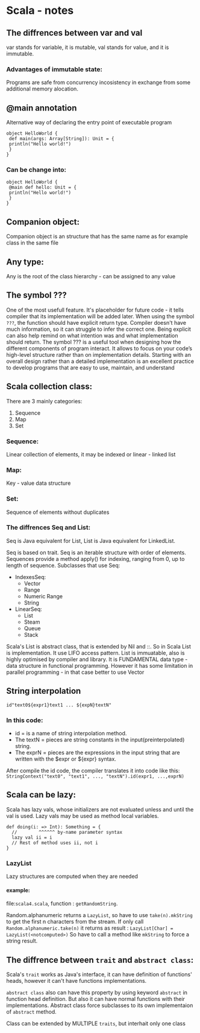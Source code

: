 # Scala - notes

## The diffrences between var and val

var stands for variable, it is mutable, val stands for value, and it is immutable.

### Advantages of immutable state:
Programs are safe from concurrency incosistency in exchange from some additional memory alocation.

## @main annotation
Alternative way of declaring the entry point of executable program
```
object HelloWorld {
 def main(args: Array[String]): Unit = {
 println("Hello world!")
 }
} 

```
### Can be change into:
```
object HelloWorld {
 @main def hello: Unit = {
 println("Hello world!")
 }
}
```

## Companion object:
Companion object is an structure that has the same name as for example class in the same file

## Any type:
Any is the root of the class hierarchy - can be assigned to any value

## The symbol ???
One  of the most usefull feature. It's placeholder for future code - it tells compiler that its implementation will be added later. When using the symbol `???`, the function should have explicit return type. Compiler doesn't have much information, so it can struggle to infer the correct one. Being explicit can also help remind on what intention was and what implementation should return.
The symbol ??? is a useful tool when designing how the different components of program interact. It allows to focus on your code’s high-level structure rather than on implementation details.
Starting with an overall design rather than a detailed implementation is an excellent practice to develop programs that are easy to use, maintain, and understand


## Scala collection class:
There are 3 mainly categories:
1) Sequence
2) Map
3) Set

### Sequence:
Linear collection of elements, it may be indexed or linear - linked list
### Map:
Key - value data structure
### Set:
Sequence of elements without duplicates 

### The diffrences Seq and List:

Seq is Java equivalent for List, List is Java equivalent for LinkedList.

Seq is based on trait. Seq is an iterable structure with order of elements. Sequences provide a method apply() for indexing, ranging from 0, up to length of sequence. Subclasses that use Seq:
* IndexesSeq:
    * Vector
    * Range
    * Numeric Range
    * String
* LinearSeq:
    * List
    * Steam
    * Queue
    * Stack

Scala's List is abstract class, that is extended by Nil and ::. So in Scala List is implementation. It use LIFO access pattern. List is immuatable, also is highly optimised by compiler and library. It is FUNDAMENTAL data type - data structure in functional programming. However it has some limitation in parallel programming - in that case better to use Vector

## String interpolation
`id"text0${expr1}text1 ... ${expN}textN"`
### In this code:
* id = is a name of string interpolation method.
* The textN = pieces are string constants in the input(preinterpolated) string.
* The exprN = pieces are the expressions in the input string that are written
with the $expr or ${expr} syntax.

After compile the id code, the compiler translates it into code like this:
`StringContext("text0", "text1", ..., "textN").id(expr1, ...,exprN)`

## Scala can be lazy:
Scala has lazy vals, whose initializers are not evaluated unless and until the val is used. Lazy vals may be used as method local variables.
```
def doing(i: => Int): Something = {
  //        ^^^^^^ by-name parameter syntax
  lazy val ii = i
  // Rest of method uses ii, not i
}
```
### LazyList
Lazy structures are computed when they are needed

#### example:
file:`scala4.scala`, function : `getRandomString`.

Random.alphanumeric returns a `LazyList`, so have to use
`take(n).mkString` to get the first n characters from the stream. If only call `Random.alphanumeric.take(n)` it returns as result : `LazyList[Char] = LazyList(<notcomputed>)`
So have to call a method like `mkString` to force a string result.

## The diffrence between `trait` and `abstract class`:
Scala's `trait` works as Java's interface, it can have definition of functions' heads, however it can't have functions implementations.

`abstract class` also can have this property by using keyword `abstract` in function head definition. But also it can have normal functions with their implementations. Abstract class force subclasses to its own implementaion of `abstract` method.

Class can be extended by MULTIPLE `traits`, but interhait only one class